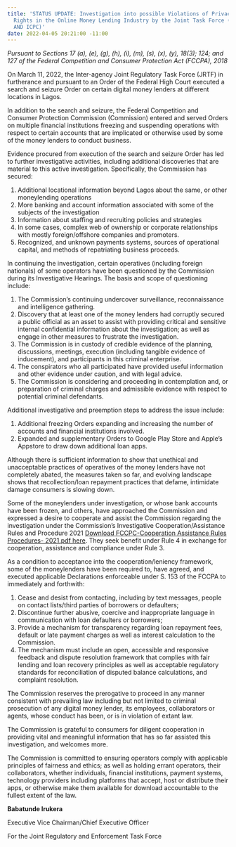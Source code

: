 ```yaml
---
title: 'STATUS UPDATE: Investigation into possible Violations of Privacy and other
  Rights in the Online Money Lending Industry by the Joint Task Force (FCCPC, NITDA
  AND ICPC)'
date: 2022-04-05 20:21:00 -11:00
---
```



*Pursuant to Sections 17 (a), (e), (g), (h), (i), (m), (s), (x), (y), 18(3); 124; and 127 of the Federal 
Competition and Consumer Protection Act (FCCPA), 2018*


On March 11, 2022, the Inter-agency Joint Regulatory Task Force (JRTF) in furtherance and pursuant to an Order of the Federal High Court executed a search and seizure Order on certain digital money lenders at different locations in Lagos.


In addition to the search and seizure, the Federal Competition and Consumer Protection Commission (Commission) entered and served Orders on multiple financial institutions freezing and suspending operations with respect to certain accounts that are implicated or otherwise used by some of the money lenders to conduct business.


Evidence procured from execution of the search and seizure Order has led to further investigative activities, including additional discoveries that are material to this active investigation. Specifically, the Commission has secured:



1.	Additional locational information beyond Lagos about the same, or other moneylending operations
2.	More banking and account information associated with some of the subjects of the investigation 
3.	Information about staffing and recruiting policies and strategies
4.	In some cases, complex web of ownership or corporate relationships with mostly foreign/offshore companies and promoters. 
5.	Recognized, and unknown payments systems, sources of operational capital, and methods of repatriating business proceeds.  


In continuing the investigation, certain operatives (including foreign nationals) of some operators have been questioned by the Commission during its Investigative Hearings.  The basis and scope of questioning include:

1.	The Commission’s continuing undercover surveillance, reconnaissance and intelligence gathering.
2.	Discovery that at least one of the money lenders had corruptly secured a public official as an asset to assist with providing critical and sensitive internal confidential information about the investigation; as well as engage in other measures to frustrate the investigation.
3.	The Commission is in custody of credible evidence of the planning, discussions, meetings, execution (including tangible evidence of inducement), and participants in this criminal enterprise.
4.	The conspirators who all participated have provided useful information and other evidence under caution, and with legal advice. 
5.	The Commission is considering and proceeding in contemplation and, or preparation of criminal charges and admissible evidence with respect to potential criminal defendants.  

Additional investigative and preemption steps to address the issue include:

1.	Additional freezing Orders expanding and increasing the number of accounts and financial institutions involved.
2.	Expanded and supplementary Orders to Google Play Store and Apple’s Appstore to draw down additional loan apps.

Although there is sufficient information to show that unethical and unacceptable practices of operatives of the money lenders have not completely abated, the measures taken so far, and evolving landscape shows that recollection/loan repayment practices that defame, intimidate damage consumers is slowing down.

Some of the moneylenders under investigation, or whose bank accounts have been frozen, and others, have approached the Commission and expressed a desire to cooperate and assist the Commission regarding the investigation under the Commission’s Investigative Cooperation/Assistance Rules and Procedure 2021 [Download FCCPC-Cooperation Assistance Rules Procedures- 2021.pdf here](/uploads/FCCPC-Cooperation%20Assistance%20Rules%20Procedures-%202021.pdf). They seek benefit under Rule 4 in exchange for cooperation, assistance and compliance under Rule 3.


As a condition to acceptance into the cooperation/leniency framework, some of the moneylenders have been required to, have agreed, and executed applicable Declarations enforceable under S. 153 of the FCCPA to immediately and forthwith: 
1.	Cease and desist from contacting, including by text messages, people on contact lists/third parties of borrowers or defaulters;
2.	Discontinue further abusive, coercive and inappropriate language in communication with loan defaulters or borrowers;
3.	Provide a mechanism for transparency regarding loan repayment fees, default or late payment charges as well as interest calculation to the Commission.
4.	The mechanism must include an open, accessible and responsive feedback and dispute resolution framework that complies with fair lending and loan recovery principles as well as acceptable regulatory standards for reconciliation of disputed balance calculations, and complaint resolution.

The Commission reserves the prerogative to proceed in any manner consistent with prevailing law including but not limited to criminal prosecution of any digital money lender, its employees, collaborators or agents, whose conduct has been, or is in violation of extant law. 

The Commission is grateful to consumers for diligent cooperation in providing vital and meaningful information that has so far assisted this investigation, and welcomes more.

The Commission is committed to ensuring operators comply with applicable principles of fairness and ethics; as well as holding errant operators, their collaborators, whether individuals, financial institutions, payment systems, technology providers including platforms that accept, host or distribute their apps, or otherwise make them available for download accountable to the fullest extent of the law.



**Babatunde Irukera**


Executive Vice Chairman/Chief Executive Officer


For the Joint Regulatory and Enforcement Task Force

